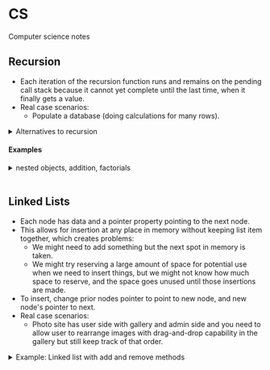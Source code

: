# CS

Computer science notes
<br/>

## Recursion
- Each iteration of the recursion function runs and remains on the pending call stack because it cannot yet complete until the last time, when it finally gets a value.
- Real case scenarios: 
  - Populate a database (doing calculations for many rows).


<details>
<summary>Alternatives to recursion</summary>

  #### hard coded
  - for small, known number of times 

  #### for loops
  - good for set number of times
  - great for arrays and objects

  #### while loops
  - good for unknown number of times

</details>

#### Examples

  <details><summary>nested objects, addition, factorials</summary>

  ```js
    // showing object depth
    let animals = {
      dog: {
        labrador: {
          american: 'http://dogpics.com/7423.png',
          english: 'http://dogpics.com/5274.png'
        }, 
        akita: {
          japanese: 'http://dogpics.com/3486.png',
          american: 'http://dogpics.com/4843.png'
        },
        poodle: {
          standard: {
            french: 'http://dogpics.com/8484.png',
            barbone: 'http://dogpics.com/1268.png'
          },
          miniature: 'http://dogpics.com/1350.png',
          toy: 'http://dogpics.com/884.png'
        }
      },
      cat: 'http://grumpycat.com/mrGrumpy.png'
    }

    function printObj(obj, count = 0) {
      for (let prop in obj) {
        if (typeof obj[prop] === 'object') {
          console.log('---'.repeat(count), prop + ':');
          printObj(obj[prop], count + 1);
        }
        else console.log('---'.repeat(count), prop + ':', obj[prop]);
      }
    }
    printObj(animals);

      // addition
    function addAllThings(n) {
      if (n === 1) {
        console.log('done');
        return ;
      }
      else {
        console.log('n', n);
        return n + addAllThings(n - 1);
      }
    }
    addAllThings(4);


    // factorials
    function fac(n) {
      if (n === 1) return 1;
      else return n * fac(n - 1);
    }

    fac(4); // 24

  ```
  </details>


<br/>

## Linked Lists
- Each node has data and a pointer property pointing to the next node.
- This allows for insertion at any place in memory without keeping list item together, which creates problems:
  - We might need to add something but the next spot in memory is taken.
  - We might try reserving a large amount of space for potential use when we need to insert things, but we might not know how much space to reserve, and the space goes unused until those insertions are made.
- To insert, change prior nodes pointer to point to new node, and new node's pointer to next.
- Real case scenarios: 
  - Photo site has user side with gallery and admin side and you need to allow user to rearrange images with drag-and-drop capability in the gallery but still keep track of that order.

<details><summary>Example: Linked list with add and remove methods</summary>

```js
  class Node {
    constructor(val) {
      this.data = val;
      this.next = null;
    }
  }

  class LinkedList {
    constructor() {
      this.head = null;
    }
    // add to list
    add(val) {
      let node = new Node(val); console.log(`added ${JSON.stringify(node)}`); // make new node
      if (!this.head) this.head = node; // if no head, head = node
      else {
        let current = this.head; // start at head
        while (current.next) current = current.next; // traverse list while .next is true
        current.next = node; // newest node goes on end
      }
    }
    // remove from list
    remove(val) {
      let current = this.head;
      let previous = null;
      while (current.data !== val) {
        previous = current;
        current = current.next;
      }
      previous.next = current.next;
      console.log(`removed node with value ${JSON.stringify(val)}`);
    }
  }

  let list = new LinkedList();
  list.add(11);
  list.add(1);
  list.add(6);
  list.add(8);
  list.remove(6);
```

</details>